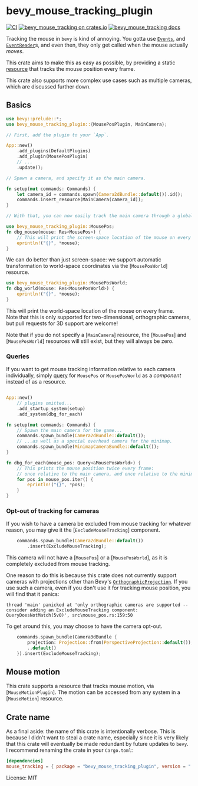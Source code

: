 # bevy_mouse_tracking_plugin

<!-- cargo-rdme start -->

[![CI](https://github.com/JoJoJet/bevy-mouse-tracking/actions/workflows/ci.yml/badge.svg)](https://github.com/JoJoJet/bevy-mouse-tracking/workflows/ci.yml)
[![bevy_mouse_tracking on crates.io](https://img.shields.io/crates/v/bevy_mouse_tracking_plugin.svg)](https://crates.io/crates/bevy_mouse_tracking_plugin)
[![bevy_mouse_tracking docs](https://img.shields.io/badge/docs-docs.rs-orange.svg)](https://docs.rs/bevy_mouse_tracking_plugin)

Tracking the mouse in `bevy` is kind of annoying.
You gotta use [`Events`], and [`EventReader`]s, and even then, they only
get called when the mouse actually *moves*.

[`Events`]: bevy::ecs::event::Events
[`EventReader`]: bevy::ecs::event::EventReader

This crate aims to make this as easy as possible, by providing a
static [resource](bevy::ecs::system::Res) that tracks the mouse position every frame.

This crate also supports more complex use cases such as multiple cameras, which are discussed further down.

## Basics

```rust
use bevy::prelude::*;
use bevy_mouse_tracking_plugin::{MousePosPlugin, MainCamera};

// First, add the plugin to your `App`.

App::new()
    .add_plugins(DefaultPlugins)
    .add_plugin(MousePosPlugin)
    // ...
    .update();

// Spawn a camera, and specify it as the main camera.

fn setup(mut commands: Commands) {
    let camera_id = commands.spawn(Camera2dBundle::default()).id();
    commands.insert_resource(MainCamera(camera_id));
}

// With that, you can now easily track the main camera through a global resource.

use bevy_mouse_tracking_plugin::MousePos;
fn dbg_mouse(mouse: Res<MousePos>) {
    // This will print the screen-space location of the mouse on every frame.
    eprintln!("{}", *mouse);
}
```

We can do better than just screen-space: we support automatic
transformation to world-space coordinates via the [`MousePosWorld`] resource.

```rust
use bevy_mouse_tracking_plugin::MousePosWorld;
fn dbg_world(mouse: Res<MousePosWorld>) {
    eprintln!("{}", *mouse);
}
```

This will print the world-space location of the mouse on every frame.  
Note that this is only supported for two-dimensional, orthographic cameras,
but pull requests for 3D support are welcome!

Note that if you do not specify a [`MainCamera`] resource, the [`MousePos`] and [`MousePosWorld`]
resources will still exist, but they will always be zero.

### Queries

If you want to get mouse tracking information relative to each camera individually,
simply [query](bevy::ecs::system::Query) for `MousePos` or `MousePosWorld` as a
_component_ instead of as a resource.

```rust

App::new()
    // plugins omitted...
    .add_startup_system(setup)
    .add_system(dbg_for_each)

fn setup(mut commands: Commands) {
    // Spawn the main camera for the game...
    commands.spawn_bundle(Camera2dBundle::default());
    // ...as well as a special overhead camera for the minimap.
    commands.spawn_bundle(MinimapCameraBundle::default());
}

fn dbg_for_each(mouse_pos: Query<&MousePosWorld>) {
    // This prints the mouse position twice every frame:
    // once relative to the main camera, and once relative to the minimap camera.
    for pos in mouse_pos.iter() {
        eprintln!("{}", *pos);
    }
}
```

### Opt-out of tracking for cameras

If you wish to have a camera be excluded from mouse tracking for whatever reason, you may give it the [`ExcludeMouseTracking`] component.

```rust
    commands.spawn_bundle(Camera2dBundle::default())
        .insert(ExcludeMouseTracking);
```

This camera will not have a [`MousePos`] or a [`MousePosWorld`], as it is completely excluded from mouse tracking.

One reason to do this is because this crate does not currently support cameras with projections other than Bevy's [`OrthographicProjection`](bevy::render::camera::OrthographicProjection). If you use such a camera, even if you don't use it for tracking mouse position, you will find that it panics:

```text
thread 'main' panicked at 'only orthographic cameras are supported -- consider adding an ExcludeMouseTracking component: QueryDoesNotMatch(5v0)', src\mouse_pos.rs:159:50
```

To get around this, you may choose to have the camera opt-out.

```rust
    commands.spawn_bundle(Camera3dBundle {
        projection: Projection::from(PerspectiveProjection::default()),
        ..default()
    }).insert(ExcludeMouseTracking);
```

## Mouse motion

This crate supports a resource that tracks mouse motion, via [`MouseMotionPlugin`].
The motion can be accessed from any system in a [`MouseMotion`] resource.

[`Res`]: bevy::ecs::system::Res

## Crate name

As a final aside: the name of this crate is intentionally verbose.
This is because I didn't want to steal a crate name, especially since
it is very likely that this crate will eventually be made redundant by
future updates to `bevy`.  
I recommend renaming the crate in your `Cargo.toml`:
```toml
[dependencies]
mouse_tracking = { package = "bevy_mouse_tracking_plugin", version = "..." }
```

<!-- cargo-rdme end -->

License: MIT
